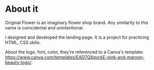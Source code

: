 # About it
Original Flower is an imaginary flower shop brand. Any similarity to this name is coincidental and unintentional.

I designed and developed the landing page. It is a project for practicing HTML, CSS skills.

About the logo, font, color, they're referenced to a Canva's template: https://www.canva.com/templates/EAD7QXqvckE-pink-and-maroon-beauty-logo/.
